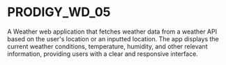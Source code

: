 # PRODIGY_WD_05
A Weather web application that fetches weather data from a weather API based on the user's location or an inputted location. The app displays the current weather conditions, temperature, humidity, and other relevant information, providing users with a clear and responsive interface.
